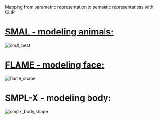 Mapping from parametric representation to semantic representations with CLIP

# <ins>SMAL - modeling animals:</ins>
![smal_best](https://user-images.githubusercontent.com/78793047/203340204-0578e7d4-e3dc-489d-bb7a-e2a4926fb8e6.gif)

# <ins>FLAME - modeling face:</ins>
![flame_shape](https://user-images.githubusercontent.com/78793047/203340232-97c872e3-35c8-49b0-bc2a-69e94752e523.gif)

# <ins>SMPL-X - modeling body:</ins>
![smplx_body_shape](https://user-images.githubusercontent.com/78793047/203340249-b2b7eb26-f510-4a43-bdf2-b216d7a310d3.gif)
